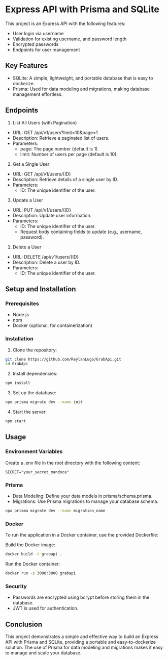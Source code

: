 # Express API with Prisma and SQLite

This project is an Express API with the following features:

- User login via username
- Validation for existing username, and password length
- Encrypted passwords
- Endpoints for user management
  
## Key Features

- SQLite: A simple, lightweight, and portable database that is easy to dockerize.
- Prisma: Used for data modeling and migrations, making database management effortless.

## Endpoints

1. List All Users (with Pagination)
- URL: GET /api/v1/users?limit=10&page=1
- Description: Retrieve a paginated list of users.
- Parameters:
    - page: The page number (default is 1).
    - limit: Number of users per page (default is 10).

2. Get a Single User
- URL: GET /api/v1/users/{ID}
- Description: Retrieve details of a single user by ID.
- Parameters:
    - ID: The unique identifier of the user.

3. Update a User
- URL: PUT /api/v1/users/{ID}
- Description: Update user information.
- Parameters:
    - ID: The unique identifier of the user.
    - Request body containing fields to update (e.g., username, password).

1. Delete a User
- URL: DELETE /api/v1/users/{ID}
- Description: Delete a user by ID.
- Parameters:
    - ID: The unique identifier of the user.


## Setup and Installation

### Prerequisites
- Node.js
- npm
- Docker (optional, for containerization)

### Installation

1. Clone the repository:

```sh
git clone https://github.com/ReylanLugo/GrabApi.git
cd GrabApi
```

2. Install dependencies:

```sh
npm install
```


3. Set up the database:

```sh
npx prisma migrate dev --name init
```

4. Start the server:

```sh
npm start
```

## Usage

### Environment Variables
Create a .env file in the root directory with the following content:

```env
SECRET="your_secret_mandoca"
```

### Prisma
- Data Modeling: Define your data models in prisma/schema.prisma.
- Migrations: Use Prisma migrations to manage your database schema.

```sh
npx prisma migrate dev --name migration_name
```

### Docker
To run the application in a Docker container, use the provided Dockerfile:

Build the Docker image:

```sh
docker build -t grabapi .
```

Run the Docker container:

```sh
docker run -p 3000:3000 grabapi
```

### Security
- Passwords are encrypted using bcrypt before storing them in the database.
- JWT is used for authentication.

## Conclusion
This project demonstrates a simple and effective way to build an Express API with Prisma and SQLite, providing a portable and easy-to-dockerize solution. The use of Prisma for data modeling and migrations makes it easy to manage and scale your database.